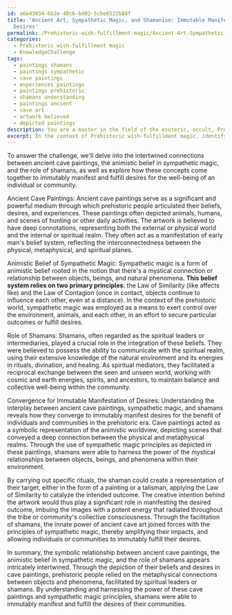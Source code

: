 ```yaml
---
id: a6e43034-6b2e-40c6-bd02-5cbe6522b84f
title: 'Ancient Art, Sympathetic Magic, and Shamanism: Immutable Manifestation of
  Desires'
permalink: /Prehistoric-wish-fulfillment-magic/Ancient-Art-Sympathetic-Magic-and-Shamanism-Immutable-Manifestation-of-Desires/
categories:
  - Prehistoric wish-fulfillment magic
  - KnowledgeChallenge
tags:
  - paintings shamans
  - paintings sympathetic
  - cave paintings
  - experiences paintings
  - paintings prehistoric
  - shamans understanding
  - paintings ancient
  - cave art
  - artwork believed
  - depicted paintings
description: You are a master in the field of the esoteric, occult, Prehistoric wish-fulfillment magic and Education. You are a writer of tests, challenges, books and deep knowledge on Prehistoric wish-fulfillment magic for initiates and students to gain deep insights and understanding from. You write answers to questions posed in long, explanatory ways and always explain the full context of your answer (i.e., related concepts, formulas, examples, or history), as well as the step-by-step thinking process you take to answer the challenges. Be rigorous and thorough, and summarize the key themes, ideas, and conclusions at the end.
excerpt: In the context of Prehistoric wish-fulfillment magic, identify the symbolic relationship between ancient cave paintings, the animistic belief of sympathetic magic, and the role of shamans, and explain how their convergence can be used to immutably manifest and fulfill desires for the benefit of an individual or community.
---
```

To answer the challenge, we'll delve into the intertwined connections between ancient cave paintings, the animistic belief in sympathetic magic, and the role of shamans, as well as explore how these concepts come together to immutably manifest and fulfill desires for the well-being of an individual or community.

Ancient Cave Paintings:
Ancient cave paintings serve as a significant and powerful medium through which prehistoric people articulated their beliefs, desires, and experiences. These paintings often depicted animals, humans, and scenes of hunting or other daily activities. The artwork is believed to have deep connotations, representing both the external or physical world and the internal or spiritual realm. They often act as a manifestation of early man's belief system, reflecting the interconnectedness between the physical, metaphysical, and spiritual planes.

Animistic Belief of Sympathetic Magic:
Sympathetic magic is a form of animistic belief rooted in the notion that there's a mystical connection or relationship between objects, beings, and natural phenomena. **This belief system relies on two primary principles**: the Law of Similarity (like affects like) and the Law of Contagion (once in contact, objects continue to influence each other, even at a distance). In the context of the prehistoric world, sympathetic magic was employed as a means to exert control over the environment, animals, and each other, in an effort to secure particular outcomes or fulfill desires.

Role of Shamans:
Shamans, often regarded as the spiritual leaders or intermediaries, played a crucial role in the integration of these beliefs. They were believed to possess the ability to communicate with the spiritual realm, using their extensive knowledge of the natural environment and its energies in rituals, divination, and healing. As spiritual mediators, they facilitated a reciprocal exchange between the seen and unseen world, working with cosmic and earth energies, spirits, and ancestors, to maintain balance and collective well-being within the community.

Convergence for Immutable Manifestation of Desires:
Understanding the interplay between ancient cave paintings, sympathetic magic, and shamans reveals how they converge to immutably manifest desires for the benefit of individuals and communities in the prehistoric era. Cave paintings acted as a symbolic representation of the animistic worldview, depicting scenes that conveyed a deep connection between the physical and metaphysical realms. Through the use of sympathetic magic principles as depicted in these paintings, shamans were able to harness the power of the mystical relationships between objects, beings, and phenomena within their environment.

By carrying out specific rituals, the shaman could create a representation of their target, either in the form of a painting or a talisman, applying the Law of Similarity to catalyze the intended outcome. The creative intention behind the artwork would thus play a significant role in manifesting the desired outcome, imbuing the images with a potent energy that radiated throughout the tribe or community's collective consciousness. Through the facilitation of shamans, the innate power of ancient cave art joined forces with the principles of sympathetic magic, thereby amplifying their impacts, and allowing individuals or communities to immutably fulfill their desires.

In summary, the symbolic relationship between ancient cave paintings, the animistic belief in sympathetic magic, and the role of shamans appears intricately intertwined. Through the depiction of their beliefs and desires in cave paintings, prehistoric people relied on the metaphysical connections between objects and phenomena, facilitated by spiritual leaders or shamans. By understanding and harnessing the power of these cave paintings and sympathetic magic principles, shamans were able to immutably manifest and fulfill the desires of their communities.
